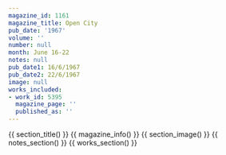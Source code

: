 ```yaml
---
magazine_id: 1161
magazine_title: Open City
pub_date: '1967'
volume: ''
number: null
month: June 16-22
notes: null
pub_date1: 16/6/1967
pub_date2: 22/6/1967
image: null
works_included:
- work_id: 5395
  magazine_page: ''
  published_as: ''
---
```


{{ section_title() }}
{{ magazine_info() }}
{{ section_image() }}
{{ notes_section() }}
{{ works_section() }}
